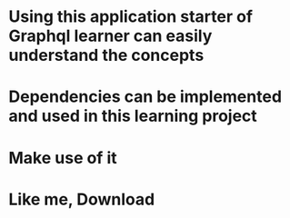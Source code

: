 # Using this application starter of Graphql learner can easily understand the concepts

# Dependencies can be implemented and used in this learning project

# Make use of it

# Like me, Download
